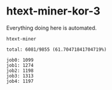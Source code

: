 # htext-miner-kor-3

Everything doing here is automated.

```
htext-miner

total: 6081/9855 (61.70471841704719%)

job0: 1099
job1: 1274
job2: 1198
job3: 1313
job4: 1197
```